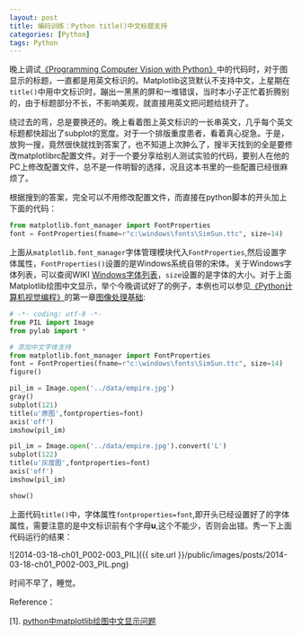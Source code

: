 ```yaml
---
layout: post
title: 编码训练：Python title()中文标题支持
categories: [Python]
tags: Python
---
```


晚上调试[《Programming Computer Vision with Python》](http://yuanyong.org/pcvwithpython/)中的代码时，对于图显示的标题，一直都是用英文标识的。Matplotlib这货默认不支持中文，上星期在`title()`中用中文标识时，蹦出一黑黑的屏和一堆错误，当时本小子正忙着折腾别的，由于标题部分不长，不影响美观，就直接用英文把问题给绕开了。

绕过去的弯，总是要换还的。晚上看着图上英文标识的一长串英文，几乎每个英文标题都快超出了subplot的宽度。对于一个排版重度患者，看着真心捉急。于是，放狗一搜，竟然很快就找到答案了，也不知道上次肿么了，搜半天找到的全是要修改matplotlibrc配置文件。对于一个要分享给别人测试实验的代码，要别人在他的PC上修改配置文件，总不是一件明智的选择，况且这本书里的一些配置已经很麻烦了。

根据搜到的答案，完全可以不用修改配置文件，而直接在python脚本的开头加上下面的代码：

```python
from matplotlib.font_manager import FontProperties
font = FontProperties(fname=r"c:\windows\fonts\SimSun.ttc", size=14)
```
上面从`matplotlib.font_manager`字体管理模块代入`FontProperties`,然后设置字体属性，`FontProperties()`设置的是Windows系统自带的宋体。关于Windows字体列表，可以查阅WIKI [Windows字体列表](http://zh.wikipedia.org/wiki/Microsoft_Windows%E5%AD%97%E9%AB%94%E5%88%97%E8%A1%A8)，`size`设置的是字体的大小。对于上面Matplotlib绘图中文显示，举个今晚调试好了的例子，本例也可以参见[《Python计算机视觉编程》](http://yuanyong.org/pcvwithpython/)的第一章[图像处理基础](http://yuanyong.org/pcvwithpython/chapter1.html):

```python
# -*- coding: utf-8 -*-
from PIL import Image
from pylab import *

# 添加中文字体支持
from matplotlib.font_manager import FontProperties
font = FontProperties(fname=r"c:\windows\fonts\SimSun.ttc", size=14)
figure()

pil_im = Image.open('../data/empire.jpg')
gray()
subplot(121)
title(u'原图',fontproperties=font)
axis('off')
imshow(pil_im)

pil_im = Image.open('../data/empire.jpg').convert('L')
subplot(122)
title(u'灰度图',fontproperties=font)
axis('off')
imshow(pil_im)

show()
```
上面代码`title()`中，字体属性`fontproperties=font`,即开头已经设置好了的字体属性，需要注意的是中文标识前有个字母**u**,这个不能少，否则会出错。秀一下上面代码运行的结果：

![2014-03-18-ch01_P002-003_PIL]({{ site.url }}/public/images/posts/2014-03-18-ch01_P002-003_PIL.png)

时间不早了，睡觉。

Reference：

[1]. [python中matplotlib绘图中文显示问题](http://blog.chinaunix.net/uid-26611383-id-3521248.html)
